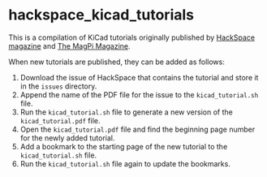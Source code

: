 # hackspace_kicad_tutorials

This is a compilation of KiCad tutorials originally published by [HackSpace magazine](https://hackspace.raspberrypi.com/)
and [The MagPi Magazine](https://magpi.raspberrypi.com/).

When new tutorials are published, they can be added as follows:

1. Download the issue of HackSpace that contains the tutorial and store it in the `issues` directory.
2. Append the name of the PDF file for the issue to the `kicad_tutorial.sh` file.
3. Run the `kicad_tutorial.sh` file to generate a new version of the `kicad_tutorial.pdf` file.
4. Open the `kicad_tutorial.pdf` file and find the beginning page number for the newly added tutorial.
5. Add a bookmark to the starting page of the new tutorial to the `kicad_tutorial.sh` file.
6. Run the `kicad_tutorial.sh` file again to update the bookmarks.
